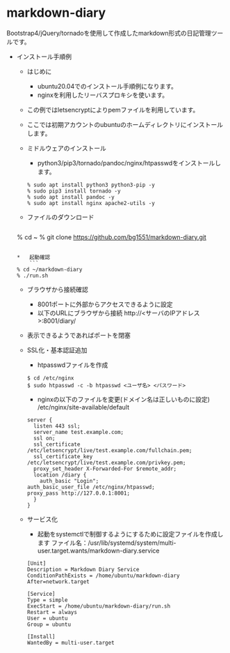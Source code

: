 markdown-diary
==============
Bootstrap4/jQuery/tornadoを使用して作成したmarkdown形式の日記管理ツールです。

*   インストール手順例
    *   はじめに
        *   ubuntu20.04でのインストール手順例になります。
        *   nginxを利用したリーバスプロキシを使います。
	*   この例ではletsencryptによりpemファイルを利用しています。
	*   ここでは初期アカウントのubuntuのホームディレクトリにインストールします。

    *   ミドルウェアのインストール
    	*   python3/pip3/tornado/pandoc/nginx/htpasswdをインストールします。
	    ```
	    % sudo apt install python3 python3-pip -y
	    % sudo pip3 install tornado -y
	    % sudo apt install pandoc -y
	    % sudo apt install nginx apache2-utils -y
	    ```

    *   ファイルのダウンロード
    	```
	% cd ~
        % git clone https://github.com/bg1551/markdown-diary.git
	```

    *   起動確認
        ```
	% cd ~/markdown-diary
	% ./run.sh
	```

    *   ブラウザから接続確認
        *   8001ポートに外部からアクセスできるように設定
        *   以下のURLにブラウザから接続
            http://<サーバのIPアドレス>:8001/diary/
	*   表示できるようであればポートを閉塞

    *   SSL化・基本認証追加
        *   htpasswdファイルを作成
	    ```
	    $ cd /etc/nginx
	    $ sudo htpasswd -c -b htpasswd <ユーザ名> <パスワード>
	    ```
        *   nginxの以下のファイルを変更(ドメイン名は正しいものに設定)
	    /etc/nginx/site-available/default
	    ```
	    server {
	      listen 443 ssl;
	      server_name test.example.com;
	      ssl on;
	      ssl_certificate /etc/letsencrypt/live/test.example.com/fullchain.pem;
	      ssl_certificate_key /etc/letsencrypt/live/test.example.com/privkey.pem;
	      proxy_set_header X-Forwarded-For $remote_addr;
	      location /diary {
	        auth_basic "Login";
		auth_basic_user_file /etc/nginx/htpasswd;
		proxy_pass http://127.0.0.1:8001;
	      }
	    }
	    ```
    *   サービス化
        *   起動をsystemctlで制御するようにするために設定ファイルを作成します
	    ファイル名：/usr/lib/systemd/system/multi-user.target.wants/markdown-diary.service
	    ```
	    [Unit]
	    Description = Markdown Diary Service
	    ConditionPathExists = /home/ubuntu/markdown-diary
	    After=network.target

	    [Service]
	    Type = simple
	    ExecStart = /home/ubuntu/markdown-diary/run.sh
	    Restart = always
	    User = ubuntu
	    Group = ubuntu

	    [Install]
	    WantedBy = multi-user.target
	    ```